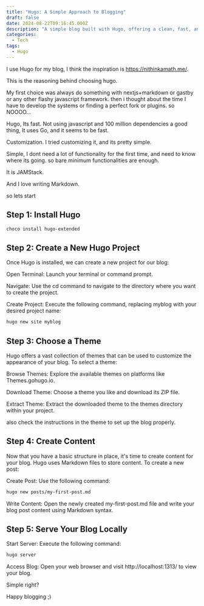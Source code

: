 ```yaml
---
title: "Hugo: A Simple Approach to Blogging"
draft: false
date: 2024-08-22T09:16:45.000Z
description: "A simple blog built with Hugo, offering a clean, fast, and distraction-free experience. Explore topics ranging from Tech, Business and Life, all powered by the simplicity of Markdown and the efficiency of Hugo."
categories:
  - Tech
tags:
  - Hugo
---
```


I use Hugo for my blog, I think the inspiration is https://nithinkamath.me/.

This is the reasoning behind choosing hugo.

My first choice was always do something with nextjs+markdown or gastby or any other flashy javascript framework. then i thought about the time I have to develop the systems or finding a perfect fork or plugins. so NOOOO...

Hugo, Its fast. Not using javascript and 100 million dependencies a good thing, It uses Go, and it seems to be fast.

Customization. I tried customizing it, and its pretty simple.

Simple, I dont need a lot of functionality for the first time, and need to know where its going. so bare minimum functionalities are enough.

It is JAMStack.

And I love writing Markdown.

so lets start

## Step 1: Install Hugo

```bash
choco install hugo-extended
```

## Step 2: Create a New Hugo Project

Once Hugo is installed, we can create a new project for our blog:

Open Terminal: Launch your terminal or command prompt.

Navigate: Use the cd command to navigate to the directory where you want to create the project.

Create Project: Execute the following command, replacing myblog with your desired project name:

```bash
hugo new site myblog
```

## Step 3: Choose a Theme

Hugo offers a vast collection of themes that can be used to customize the appearance of your blog. To select a theme:

Browse Themes: Explore the available themes on platforms like Themes.gohugo.io.

Download Theme: Choose a theme you like and download its ZIP file.

Extract Theme: Extract the downloaded theme to the themes directory within your project.

also check the instructions in the theme to set up the blog properly.

## Step 4: Create Content

Now that you have a basic structure in place, it's time to create content for your blog. Hugo uses Markdown files to store content. To create a new post:

Create Post: Use the following command:

```bash
hugo new posts/my-first-post.md
```

Write Content: Open the newly created my-first-post.md file and write your blog post content using Markdown syntax.

## Step 5: Serve Your Blog Locally

Start Server: Execute the following command:

```bash
hugo server
```

Access Blog: Open your web browser and visit http://localhost:1313/ to view your blog.

Simple right?

Happy blogging ;)
